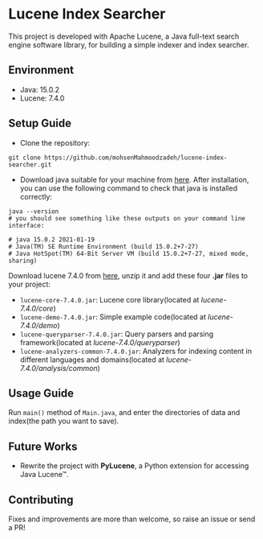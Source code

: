 
# Lucene Index Searcher

This project is developed with Apache Lucene, a Java full-text search engine software library, for building a simple indexer and index searcher.

## Environment

- Java: 15.0.2
- Lucene: 7.4.0


## Setup Guide

- Clone the repository:

```
git clone https://github.com/mohsenMahmoodzadeh/lucene-index-searcher.git
```

- Download java suitable for your machine from [here](https://www.oracle.com/java/technologies/javase/jdk15-archive-downloads.html). After installation, you can use the following command to check that java is installed correctly: 

```
java --version
# you should see something like these outputs on your command line interface:

# java 15.0.2 2021-01-19
# Java(TM) SE Runtime Environment (build 15.0.2+7-27)
# Java HotSpot(TM) 64-Bit Server VM (build 15.0.2+7-27, mixed mode, sharing)
```

Download lucene 7.4.0 from [here](https://archive.apache.org/dist/lucene/java/7.4.0/), unzip it and add these four **.jar** files to your project:

- `lucene-core-7.4.0.jar`: Lucene core library(located at *lucene-7.4.0/core*)
- `lucene-demo-7.4.0.jar`: Simple example code(located at *lucene-7.4.0/demo*) 
- `lucene-queryparser-7.4.0.jar`: Query parsers and parsing framework(located at *lucene-7.4.0/queryparser*)
- `lucene-analyzers-common-7.4.0.jar`: Analyzers for indexing content in different languages and domains(located at *lucene-7.4.0/analysis/common*)


## Usage Guide

Run ```main()``` method of ```Main.java```, and enter the directories of data and index(the path you want to save).


## Future Works

- Rewrite the project with **PyLucene**, a Python extension for accessing Java Lucene™.

## Contributing

Fixes and improvements are more than welcome, so raise an issue or send a PR!
